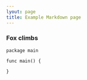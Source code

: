 ```yaml
---
lyout: page
title: Example Markdown page
---
```


### Fox climbs

```go{1-2}
package main

func main() {

}
```
